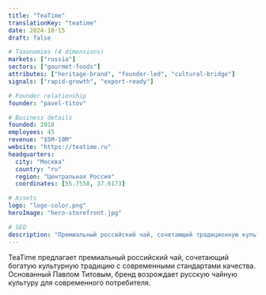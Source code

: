 ```yaml
---
title: "TeaTime"
translationKey: "teatime"
date: 2024-10-15
draft: false

# Taxonomies (4 dimensions)
markets: ["russia"]
sectors: ["gourmet-foods"]
attributes: ["heritage-brand", "founder-led", "cultural-bridge"]
signals: ["rapid-growth", "export-ready"]

# Founder relationship
founder: "pavel-titov"

# Business details
founded: 2018
employees: 45
revenue: "$5M-10M"
website: "https://teatime.ru"
headquarters:
  city: "Москва"
  country: "ru"
  region: "Центральная Россия"
  coordinates: [55.7558, 37.6173]

# Assets
logo: "logo-color.png"
heroImage: "hero-storefront.jpg"

# SEO
description: "Премиальный российский чай, сочетающий традиционную культуру с современными стандартами качества"
---
```


TeaTime предлагает премиальный российский чай, сочетающий богатую культурную традицию с современными стандартами качества. Основанный Павлом Титовым, бренд возрождает русскую чайную культуру для современного потребителя.
